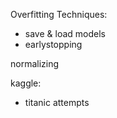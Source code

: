 Overfitting Techniques:
- save & load models
- earlystopping

normalizing

kaggle:
- titanic attempts
